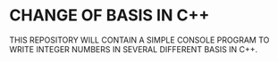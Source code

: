 # CHANGE OF BASIS IN C++
 THIS REPOSITORY WILL CONTAIN A SIMPLE CONSOLE PROGRAM TO WRITE INTEGER NUMBERS IN SEVERAL DIFFERENT BASIS IN C++.
 
